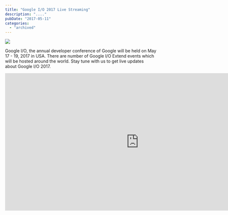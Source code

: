 ```yaml
---
title: "Google I/O 2017 Live Streaming"
description: "...."
pubDate: "2017-05-11"
categories: 
  - "archived"
---
```


[![](/images/google-io-17.png)](https://3.bp.blogspot.com/-j_ahH0nxbn0/WRR1vPaKRqI/AAAAAAAAEMg/sy--WXzcC0IKM_C3xPS0tpBvcl_bO1VYwCLcB/s1600/google-io-17.png)

  
Google I/O, the annual developer conference of Google will be held on May 17 - 19, 2017 in USA. There are number of Google I/O Extend events which will be hosted around the world. Stay tune with us to get live updates about Google I/O 2017. 
  
  

<iframe allowfullscreen frameborder="0" src="https://events.google.com/io/embed" style="height: 450px; width: 875px;"></iframe>
